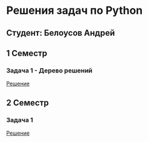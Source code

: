 # Решения задач по Python
## Студент: Белоусов Андрей

## 1 Семестр
### Задача 1 - Дерево решений
[Решение](./1sem/task-1/lab_tree.ipynb "Решение")

## 2 Семестр
### Задача 1
[Решение](./2sem/task-ml-1/Homework1ML.ipynb "Решение")